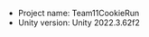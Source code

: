 <!-- UNITY CODE ASSIST INSTRUCTIONS START -->
- Project name: Team11CookieRun
- Unity version: Unity 2022.3.62f2
<!-- UNITY CODE ASSIST INSTRUCTIONS END -->